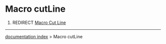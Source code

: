 # Macro cutLine
1.  REDIRECT [Macro Cut Line](Macro_Cut_Line.md)

---
[documentation index](../README.md) > Macro cutLine
